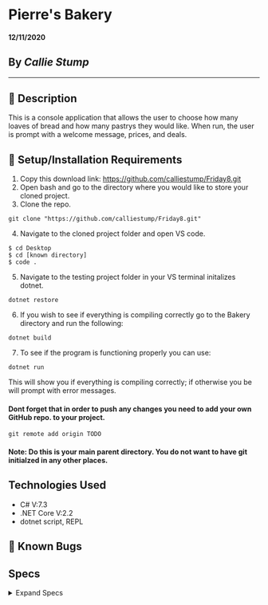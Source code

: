 # Pierre's Bakery

#### **12/11/2020**

## By _Callie Stump_
---
## 🚩 **Description**
This is a console application that allows the user to choose how many loaves of bread and how many pastrys they would like. When run, the user is prompt with a welcome message, prices, and deals. 

## 🔧 Setup/Installation Requirements

1. Copy this download link: https://github.com/calliestump/Friday8.git
2. Open bash and go to the directory where you would like to store your cloned project.
3. Clone the repo.
```
git clone "https://github.com/calliestump/Friday8.git"
```
4. Navigate to the cloned project folder and open VS code.
```
$ cd Desktop
$ cd [known directory]
$ code .
```
5. Navigate to the testing project folder in your VS terminal initalizes dotnet.
```
dotnet restore
```
6. If you wish to see if everything is compiling correctly go to the Bakery directory and run the following:
```
dotnet build
```
7. To see if the program is functioning properly you can use:
```
dotnet run
```
This will show you if everything is compiling correctly; if otherwise you be will prompt with error messages.

#### Dont forget that in order to push any changes you need to add your own GitHub repo. to your project.
```
git remote add origin TODO
```
#### Note: Do this is your main parent directory. You do not want to have git initialzed in any other places.
## **Technologies Used**
* C# V:7.3
* .NET Core V:2.2
* dotnet script, REPL

## 🐛 Known Bugs

## **Specs**

<details>
<summary>Expand Specs</summary>
<table>
  <tr>
    <th>Test</th>
    <th>Input</th>
    <th>Output</th>
    <th>Completed</th>
  </tr>
  <tr>
    <td></td>
    <td></td>
    <td></td>
    <td></td>
  </tr>    
  <tr>
    <td></td>
    <td></td>
    <td></td>
    <td></td>
  </tr>
</table>  
## Legal
Copyright (c) 2020 Callie Stump
